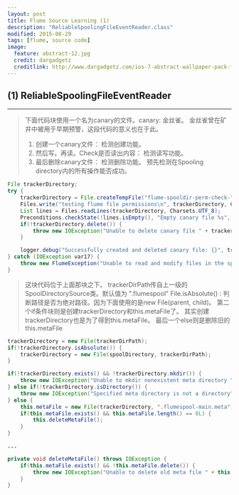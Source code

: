 ```yaml
---
layout: post
title: Flume Source Learning (1)
description: "ReliableSpoolingFileEventReader.class"
modified: 2015-08-29
tags: [flume, source code]
image:
  feature: abstract-12.jpg
  credit: dargadgetz
  creditlink: http://www.dargadgetz.com/ios-7-abstract-wallpaper-pack-for-iphone-5-and-ipod-touch-retina/
---
```


## (1) ReliableSpoolingFileEventReader
-----


>下面代码块使用一个名为canary的文件。canary: 金丝雀。
>金丝雀曾在矿井中被用于早期预警，这段代码的意义也在于此。
>1. 创建一个canary文件： 检测创建功能。
>2. 然后写。再读。Check是否读出内容： 检测读写功能。
>3. 最后删除canary文件： 检测删除功能。
>预先检测在Spooling directory内的所有操作能否成功。

``` java
File trackerDirectory;
try {
    trackerDirectory = File.createTempFile("flume-spooldir-perm-check-", ".canary", spoolDirectory);
    Files.write("testing flume file permissions\n", trackerDirectory, Charsets.UTF_8);
    List lines = Files.readLines(trackerDirectory, Charsets.UTF_8);
    Preconditions.checkState(!lines.isEmpty(), "Empty canary file %s", new Object[]{trackerDirectory});
    if(!trackerDirectory.delete()) {
        throw new IOException("Unable to delete canary file " + trackerDirectory);
    }

    logger.debug("Successfully created and deleted canary file: {}", trackerDirectory);
} catch (IOException var17) {
    throw new FlumeException("Unable to read and modify files in the spooling directory: " + spoolDirectory, var17);
}
```

>这块代码位于上面那块之下。
>trackerDirPath传自上一级的SpoolDirectorySource类。默认值为 ".flumespool"
>File.isAbsolute() : 判断路径是否为绝对路径。因为下面使用的是new File(parent, child)。
>第二个if条件块则是创建trackerDirectory和this.metaFile了。
>其实创建trackerDirectory也是为了得到this.metaFile。
>最后一个else则是删除旧的this.metaFile

``` java
trackerDirectory = new File(trackerDirPath);
if(!trackerDirectory.isAbsolute()) {
    trackerDirectory = new File(spoolDirectory, trackerDirPath);
}

if(!trackerDirectory.exists() && !trackerDirectory.mkdir()) {
    throw new IOException("Unable to mkdir nonexistent meta directory " + trackerDirectory);
} else if(!trackerDirectory.isDirectory()) {
    throw new IOException("Specified meta directory is not a directory" + trackerDirectory);
} else {
    this.metaFile = new File(trackerDirectory, ".flumespool-main.meta");
    if(this.metaFile.exists() && this.metaFile.length() == 0L) {
        this.deleteMetaFile();
    }
}

...

private void deleteMetaFile() throws IOException {
    if(this.metaFile.exists() && !this.metaFile.delete()) {
        throw new IOException("Unable to delete old meta file " + this.metaFile);
    }
}
```
